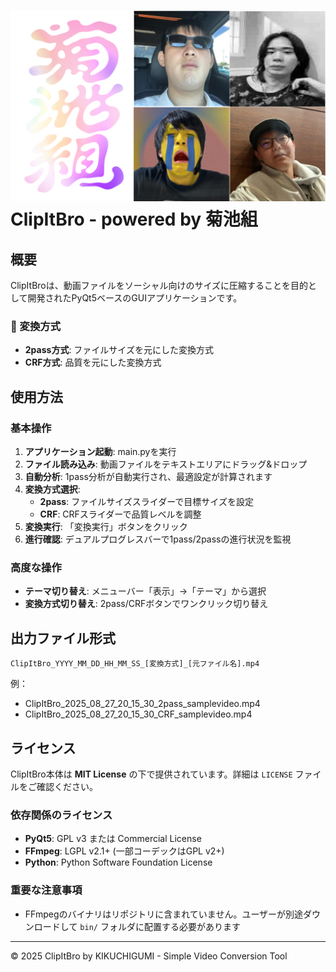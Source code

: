 !["ClipItBro_logo"](about/kik_clipitbro_logo.png)
ClipItBro - powered by 菊池組
====================================

## 概要
ClipItBroは、動画ファイルをソーシャル向けのサイズに圧縮することを目的として開発されたPyQt5ベースのGUIアプリケーションです。

### 🎯 変換方式
- **2pass方式**: ファイルサイズを元にした変換方式
- **CRF方式**: 品質を元にした変換方式

## 使用方法
### 基本操作
1. **アプリケーション起動**: main.pyを実行
2. **ファイル読み込み**: 動画ファイルをテキストエリアにドラッグ&ドロップ
3. **自動分析**: 1pass分析が自動実行され、最適設定が計算されます
4. **変換方式選択**: 
   - **2pass**: ファイルサイズスライダーで目標サイズを設定
   - **CRF**: CRFスライダーで品質レベルを調整
5. **変換実行**: 「変換実行」ボタンをクリック
6. **進行確認**: デュアルプログレスバーで1pass/2passの進行状況を監視

### 高度な操作
- **テーマ切り替え**: メニューバー「表示」→「テーマ」から選択
- **変換方式切り替え**: 2pass/CRFボタンでワンクリック切り替え

## 出力ファイル形式
```
ClipItBro_YYYY_MM_DD_HH_MM_SS_[変換方式]_[元ファイル名].mp4
```

例：
- ClipItBro_2025_08_27_20_15_30_2pass_samplevideo.mp4
- ClipItBro_2025_08_27_20_15_30_CRF_samplevideo.mp4

## ライセンス

ClipItBro本体は **MIT License** の下で提供されています。詳細は `LICENSE` ファイルをご確認ください。

### 依存関係のライセンス
- **PyQt5**: GPL v3 または Commercial License
- **FFmpeg**: LGPL v2.1+ (一部コーデックはGPL v2+)
- **Python**: Python Software Foundation License

### 重要な注意事項
- FFmpegのバイナリはリポジトリに含まれていません。ユーザーが別途ダウンロードして `bin/` フォルダに配置する必要があります

---
© 2025 ClipItBro by KIKUCHIGUMI - Simple Video Conversion Tool
